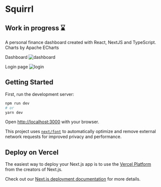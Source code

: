 # Squirrl
## Work in progress ⌛

A personal finance dashboard created with React, NextJS and TypeScript. Charts by Apache ECharts

Dashboard
![dashboard](https://github.com/user-attachments/assets/f6ecd54c-6033-4e98-85e9-1706675f0844)

Login page
![login](https://github.com/user-attachments/assets/308dde3b-fd9b-4c4d-a579-cfe94ec2becc)

## Getting Started

First, run the development server:

```bash
npm run dev
# or
yarn dev
```

Open [http://localhost:3000](http://localhost:3000) with your browser.

This project uses [`next/font`](https://nextjs.org/docs/app/building-your-application/optimizing/fonts) to automatically optimize and remove external network requests for improved privacy and performance.

## Deploy on Vercel

The easiest way to deploy your Next.js app is to use the [Vercel Platform](https://vercel.com/new?utm_medium=default-template&filter=next.js&utm_source=create-next-app&utm_campaign=create-next-app-readme) from the creators of Next.js.

Check out our [Next.js deployment documentation](https://nextjs.org/docs/app/building-your-application/deploying) for more details.
